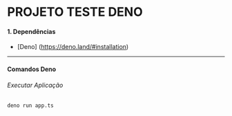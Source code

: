# PROJETO TESTE DENO
#### 1.  Dependências
- [Deno] (https://deno.land/#installation)
------------

#### Comandos Deno
###### Executar Aplicação
```shell
deno run app.ts
```